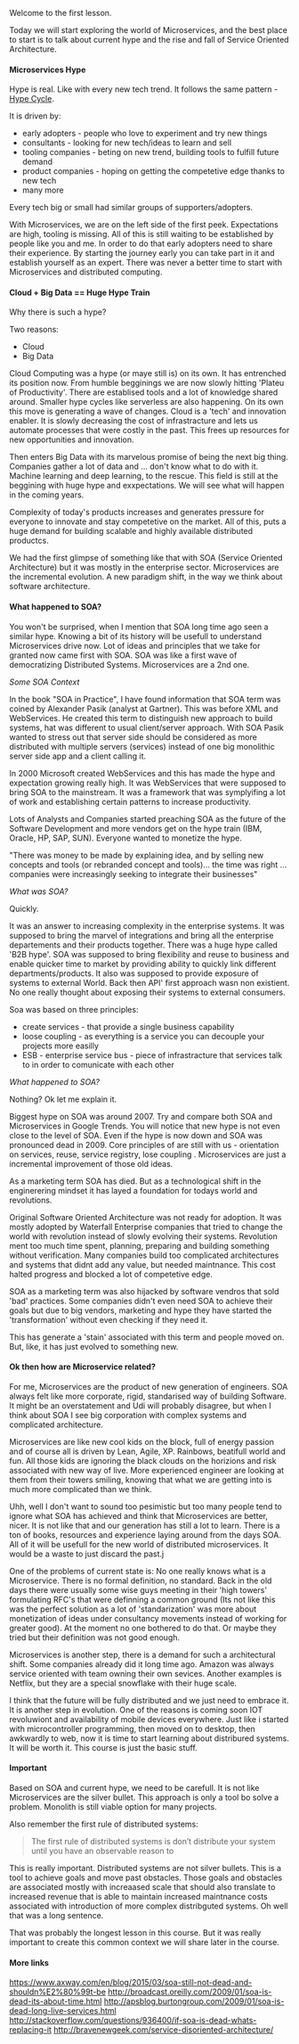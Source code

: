 Welcome to the first lesson.

Today we will start exploring the world of Microservices, and the best place to start is to talk about current hype and the rise and fall of Service Oriented Architecture.

#### Microservices Hype

Hype is real. Like with every new tech trend. It follows the same pattern - [Hype Cycle](https://en.wikipedia.org/wiki/Hype_cycle).

It is driven by:

* early adopters - people who love to experiment and try new things
* consultants -  looking for new tech/ideas to learn and sell
* tooling companies - beting on new trend, building tools to fulfill future demand
* product companies - hoping on getting the competetive edge thanks to new tech
* many more

Every tech big or small had similar groups of supporters/adopters.

With Microservices, we are on the left side of the first peek. Expectations are high, tooling is missing. All of this is still waiting to be established by people like you and me. In order to do that early adopters need to share their experience. By starting the journey early you can take part in it and establish yourself as an expert. There was never a better time to start with Microservices and distributed computing.

#### Cloud + Big Data == Huge Hype Train

Why there is such a hype? 

Two reasons:

* Cloud
* Big Data

Cloud Computing was a hype (or maye still is) on its own. It has entrenched its position now. From humble begginings we are now slowly hitting 'Plateu of Productivity'. There are establised tools and a lot of knowledge shared around. Smaller hype cycles like serverless are also happening. On its own this move is generating a wave of changes. Cloud is a 'tech' and innovation enabler. It is slowly decreasing the cost of infrastracture and lets us automate processes that were costly in the past. This frees up resources for new opportunities and innovation.

Then enters Big Data with its marvelous promise of being the next big thing. Companies gather a lot of data and ... don't know what to do with it. Machine learning and deep learning, to the rescue. This field is still at the beggining with huge hype and exxpectations. We will see what will happen in the coming years.

Complexity of today's products increases and generates pressure for everyone to innovate and stay competetive on the market. All of this, puts a huge demand for building scalable and highly available distributed productcs.

We had the first glimpse of something like that with SOA (Service Oriented Architecture) but it was mostly in the enterprise sector. Microservices are the incremental evolution. A new paradigm shift, in the way we think about software architecture.

#### What happened to SOA?

You won't be surprised, when I mention that SOA long time ago seen a similar hype. Knowing a bit of its history will be usefull to understand Microservices drive now. Lot of ideas and principles that we take for granted now came first with SOA. SOA was like a first wave of democratizing Distributed Systems. Microservices are a 2nd one.

*Some SOA Context*

In the book "SOA in Practice", I have found information that SOA term was coined by Alexander Pasik (analyst at Gartner). This was before XML and WebServices. He created this term to distinguish new approach to build systems, hat was different to usual client/server approach. With SOA Pasik wanted to stress out that server side should be considered as more distributed with multiple servers (services) instead of one big monolithic server side app and a client calling it.

In 2000 Microsoft created WebServices and this has made the hype and expectation growing really high. It was WebServices that were supposed to bring SOA to the mainstream. It was a framework that was symplyifing a lot of work and establishing certain patterns to increase productivity.

Lots of Analysts and Companies started preaching SOA as the future of the Software Development and more vendors get on the hype train (IBM, Oracle, HP, SAP, SUN). Everyone wanted to monetize the hype.

"There was money to be made by explaining idea, and by selling new concepts and tools (or rebranded concept and tools)... the time was right ... companies were increasingly seeking to integrate their businesses"

*What was SOA?*

Quickly.

It was an answer to increasing complexity in the enterprise systems. It was supposed to bring the marvel of integrations and bring all the enterprise departements and their products together. There was a huge hype called 'B2B hype'. SOA was supposed to bring flexibility and reuse to business and enable quicker time to market by providing ability to quickly link different departments/products. It also was supposed to provide exposure of systems to external World. Back then API' first approach wasn non existient. No one really thought about exposing their systems to external consumers.

Soa was based on three principles:
* create services - that provide a single business capability
* loose coupling - as everything is a service you can decouple your projects more easilly
* ESB - enterprise service bus - piece of infrastracture that services talk to in order to comunicate with each other

*What happened to SOA?*

Nothing? Ok let me explain it. 

Biggest hype on SOA was around 2007. Try and compare both SOA and Microservices in Google Trends. You will notice that new hype is not even close to the level of SOA.  Even if the hype is now down and SOA was pronounced dead in 2009. Core principles of are still with us - orientation on services, reuse, service registry, lose coupling . Microservices are just a incremental improvement of those old ideas. 

As a marketing term SOA has died. But as a technological shift in the enginerering mindset it has layed a foundation for todays world and revolutions.

Original Software Oriented Architecture was not ready for adoption. It was mostly adopted by Waterfall Enterprise companies that tried to change the world with revolution instead of slowly evolving their systems. Revolution ment too much time spent, planning, preparing and building something without verification. Many companies build too complicated architectures and systems that didnt add any value, but needed maintnance. This cost halted progress and blocked a lot of competetive edge.

SOA as a marketing term was also hijacked by software vendros that sold 'bad' practices. Some companies didn't even need SOA to achieve their goals but due to big vendors, marketing and hype they have started the 'transformation' without even checking if they need it.

This has generate a 'stain' associated with this term and people moved on. But, like, it has just evolved to something new.

#### Ok then how are Microservice related?

For me, Microservices are the product of new generation of engineers. SOA always felt like more corporate, rigid, standarised way of building Software. It might be an overstatement and Udi will probably disagree, but when I think about SOA I see big corporation with complex systems and complicated architecture.

Microservices are like new cool kids on the block, full of energy passion and of course all is driven by Lean, Agile, XP. Rainbows, beatifull world and fun. All those kids are ignoring the black clouds on the horizions and risk associated with new way of live. More experienced engineer are looking at them from their towers smiling, knowing that what we are getting into is much more complicated than we think.

Uhh, well I don't want to sound too pesimistic but too many people tend to ignore what SOA has achieved and think that Microservices are better, nicer. It is not like that and our generation has still a lot to learn. There is a ton of books, resources and experience laying around from the days SOA. All of it will be usefull for the new world of distributed microservices. It would be a waste to just discard the past.j

One of the problems of current state is: No one really knows what is a Microservice. There is no formal definition, no standard. Back in the old days there were usually some wise guys meeting in their 'high towers' formulating RFC's that were definning a common ground (Its not like this was the perfect solution as a lot of 'standarization' was more about monetization of ideas under consultancy movements instead of working for greater good). At the moment no one bothered to do that. Or maybe they tried but their definition was not good enough.

Microservices is another step, there is a demand for such a architectural shift. Some companies already did it long time ago. Amazon was always service oriented with team owning their own sevices. Another examples is Netflix, but they are a special snowflake with their huge scale.

I think that the future will be fully distributed and we just need to embrace it. It is another step in evolution. One of the reasons is coming soon IOT revoluwiont and availability of mobile devices everywhere. Just like i started with microcontroller programming, then moved on to desktop, then awkwardly to web, now it is time to start learning about distribured systems. It will be worth it. This course is just the basic stuff.

#### Important

Based on SOA and current hype, we need to be carefull. It is not like Microservices are the silver bullet. This approach is only a tool bo solve a problem. Monolith is still viable option for many projects.

Also remember the first rule of distributed systems:

> The first rule of distributed systems is don’t distribute your system until you have an observable reason to

This is really important. Distributed systems are not silver bullets. This is a tool to achieve goals and move past obstacles. Those goals and obstacles are associated mostly with increaased scale that should also translate to increased revenue that is able to maintain increased maintnance costs associated with introduction of more complex distribguted systems. Oh well that was a long sentence.

That was probably the longest lesson in this course. But it was really important to create this common context we will share later in the course.

#### More links
https://www.axway.com/en/blog/2015/03/soa-still-not-dead-and-shouldn%E2%80%99t-be
http://broadcast.oreilly.com/2009/01/soa-is-dead-its-about-time.html
http://apsblog.burtongroup.com/2009/01/soa-is-dead-long-live-services.html
http://stackoverflow.com/questions/936400/if-soa-is-dead-whats-replacing-it
http://bravenewgeek.com/service-disoriented-architecture/


